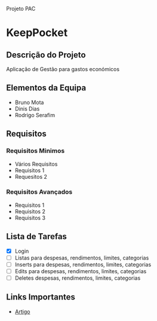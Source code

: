 Projeto PAC
# KeepPocket

## Descrição do Projeto
Aplicação de Gestão para gastos económicos

## Elementos da Equipa
* Bruno Mota
* Dinis Dias
* Rodrigo Serafim

## Requisitos
### Requisitos Minimos
* Vários Requisitos
* Requisitos 1
* Requesitos 2

### Requisitos Avançados
* Requisitos 1
* Requisitos 2
* Requisitos 3

## Lista de Tarefas
- [x] Login
- [ ] Listas para despesas, rendimentos, limites, categorias
- [ ] Inserts para despesas, rendimentos, limites, categorias
- [ ] Edits para despesas, rendimentos, limites, categorias
- [ ] Deletes despesas, rendimentos, limites, categorias

## Links Importantes
* [Artigo](https://developer.android.com/training/data-storage/room/)
